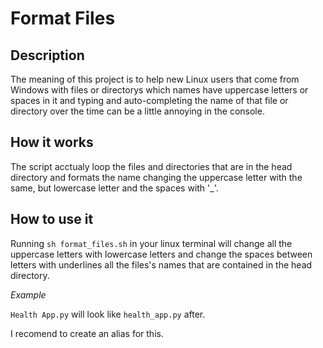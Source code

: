 # Format Files 

## Description

The meaning of this project is to help new Linux users that come from Windows with files or directorys which names have uppercase letters or spaces in it and typing and auto-completing the name of that file or directory over the time can be a little annoying in the console.

## How it works

The script acctualy loop the files and directories that are in the head directory and formats the name changing the uppercase letter with the same, but lowercase letter and the spaces with '_'.

## How to use it

Running ```sh format_files.sh``` in your linux terminal will change all the uppercase letters with lowercase letters and change the spaces between letters with underlines all the files's names that are contained in the head directory.

*Example* 

```Health App.py``` will look like ```health_app.py``` after.

I recomend to create an alias for this.
